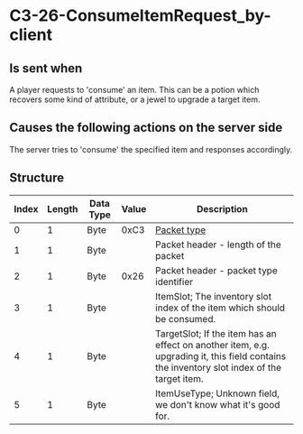 # C3-26-ConsumeItemRequest_by-client

## Is sent when

A player requests to 'consume' an item. This can be a potion which recovers some kind of attribute, or a jewel to upgrade a target item.

## Causes the following actions on the server side

The server tries to 'consume' the specified item and responses accordingly.

## Structure

| Index | Length | Data Type | Value | Description |
|-------|--------|-----------|-------|-------------|
| 0 | 1 |   Byte   | 0xC3  | [Packet type](PacketTypes.md) |
| 1 | 1 |    Byte   |      | Packet header - length of the packet |
| 2 | 1 |    Byte   | 0x26  | Packet header - packet type identifier |
| 3 | 1 | Byte |  | ItemSlot; The inventory slot index of the item which should be consumed. |
| 4 | 1 | Byte |  | TargetSlot; If the item has an effect on another item, e.g. upgrading it, this field contains the inventory slot index of the target item. |
| 5 | 1 | Byte |  | ItemUseType; Unknown field, we don't know what it's good for. |